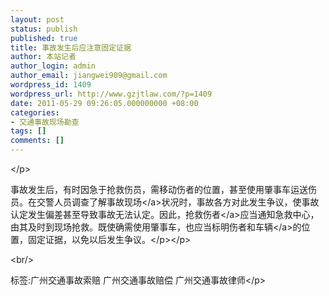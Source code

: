```yaml
---
layout: post
status: publish
published: true
title: 事故发生后应注意固定证据
author: 本站记者
author_login: admin
author_email: jiangwei909@gmail.com
wordpress_id: 1409
wordpress_url: http://www.gzjtlaw.com/?p=1409
date: 2011-05-29 09:26:05.000000000 +08:00
categories:
- 交通事故现场勘查
tags: []
comments: []
---
```

<p><p><&#47;p><p> 事故发生后，有时因急于抢救伤员，需移动伤者的位置，甚至使用肇事车运送伤员。在交警人员调查了解<a>事故现场<&#47;a>状况时，事故各方对此发生争议，使事故认定发生偏差甚至导致事故无法认定。因此，<a>抢救伤者<&#47;a>应当通知急救中心，由其及时到现场抢救。既使确需使用肇事车，也应当标明伤者和<a>车辆<&#47;a>的位置，固定证据，以免以后发生争议。<&#47;p><&#47;p><br&#47;><p>标签:广州交通事故索赔 广州交通事故赔偿 广州交通事故律师<&#47;p>
